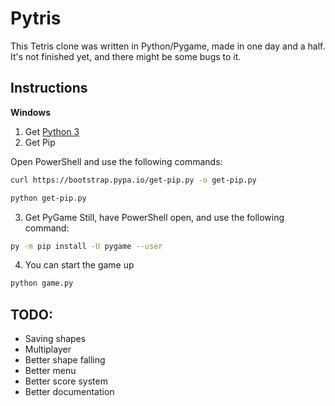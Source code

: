 # Pytris

This Tetris clone was written in Python/Pygame, made in one day and a half.
It's not finished yet, and there might be some bugs to it.

## Instructions

**Windows**
1. Get [Python 3](https://www.python.org/ftp/python/3.8.5/python-3.8.5-amd64.exe)
2. Get Pip

Open PowerShell and use the following commands:
```bash
curl https://bootstrap.pypa.io/get-pip.py -o get-pip.py
```

```bash
python get-pip.py
```

3. Get PyGame
Still, have PowerShell open, and use the following command:
```bash
py -m pip install -U pygame --user
```

4. You can start the game up
```bash
python game.py
```

## TODO:
- Saving shapes
- Multiplayer
- Better shape falling
- Better menu
- Better score system
- Better documentation
